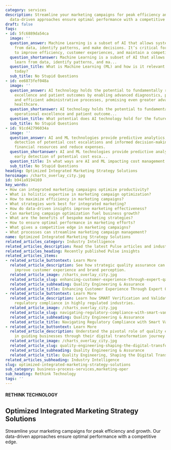 ```yaml
---
category: services
description: Streamline your marketing campaigns for peak efficiency and growth. Our
  data-driven approaches ensure optimal performance with a competitive edge.
draft: false
faqs:
- id: 5fc6889da54ca
  image: ''
  question_answer: Machine Learning is a subset of AI that allows systems to learn
    from data, identify patterns, and make decisions. It’s critical for businesses
    to improve efficiency, customer experiences, and maintain a competitive edge.
  question_shortanswer: Machine Learning is a subset of AI that allows systems to
    learn from data, identify patterns, and ma...
  question_title: What is Machine Learning (ML) and how is it relevant to businesses
    today?
  sub_title: No Stupid Questions
- id: ee6873fef048a
  image: ''
  question_answer: AI technology holds the potential to fundamentally refine operational
    excellence and patient outcomes by enabling advanced diagnostics, precision surgeries,
    and efficient administrative processes, promising even greater advancements in
    healthcare.
  question_shortanswer: AI technology holds the potential to fundamentally refine
    operational excellence and patient outcome...
  question_title: What potential does AI technology hold for the future of healthcare?
  sub_title: No Stupid Questions
- id: 91cd42796034a
  image: ''
  question_answer: AI and ML technologies provide predictive analytics, enabling early
    detection of potential cost escalations and informed decision-making to optimize
    financial resources and reduce expenses.
  question_shortanswer: AI and ML technologies provide predictive analytics, enabling
    early detection of potential cost esca...
  question_title: In what ways are AI and ML impacting cost management in construction?
  sub_title: No Stupid Questions
heading: Optimized Integrated Marketing Strategy Solutions
heroimage: /charts_overlay_city.jpg
id: b941a9194169
key_words:
- How can integrated marketing campaigns optimize productivity?
- What is holistic expertise in marketing campaign optimization?
- How to maximize efficiency in marketing campaigns?
- What strategies work best for integrated marketing?
- How do data-driven insights improve marketing effectiveness?
- Can marketing campaign optimization fuel business growth?
- What are the benefits of bespoke marketing strategies?
- How to ensure optimal performance in marketing efforts?
- What gives a competitive edge in marketing campaigns?
- What processes can streamline marketing campaign management?
name: Optimized Integrated Marketing Strategy Solutions
related_articles_category: Industry Intelligence
related_articles_description: Read the latest Pulse articles and industry insights.
related_articles_heading: Recently published Pulse insights
related_articles_items:
- related_article_buttontext: Learn More
  related_article_description: See how strategic quality assurance can significantly
    improve customer experience and brand perception.
  related_article_image: /charts_overlay_city.jpg
  related_article_slug: enhancing-customer-experience-through-expert-qa
  related_article_subheading: Quality Engineering & Assurance
  related_article_title: Enhancing Customer Experience Through Expert QA
- related_article_buttontext: Learn More
  related_article_description: Learn how SMART Verification and Validation streamline
    regulatory compliance in highly regulated industries.
  related_article_image: /charts_overlay_city.jpg
  related_article_slug: navigating-regulatory-compliance-with-smart-vandv
  related_article_subheading: Quality Engineering & Assurance
  related_article_title: Navigating Regulatory Compliance with Smart VandV
- related_article_buttontext: Learn More
  related_article_description: Understand the pivotal role of quality engineering
    in guiding businesses through their digital transformation journey.
  related_article_image: /charts_overlay_city.jpg
  related_article_slug: quality-engineering-shaping-the-digital-transformation
  related_article_subheading: Quality Engineering & Assurance
  related_article_title: Quality Engineering, Shaping the Digital Transformation
related_articles_subheading: Industry Intelligence
slug: optimized-integrated-marketing-strategy-solutions
sub_category: business-process-services,marketing-oper
sub_heading: Rethink Technology
tags: ''
---
```


#### RETHINK TECHNOLOGY
## Optimized Integrated Marketing Strategy Solutions
Streamline your marketing campaigns for peak efficiency and growth. Our data-driven approaches ensure optimal performance with a competitive edge.